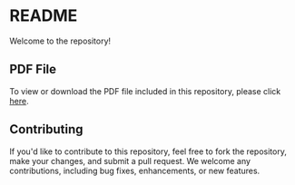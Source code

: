 # README

Welcome to the repository!

## PDF File

To view or download the PDF file included in this repository, please click [here](example.pdf).

## Contributing

If you'd like to contribute to this repository, feel free to fork the repository, make your changes, and submit a pull request. We welcome any contributions, including bug fixes, enhancements, or new features.
